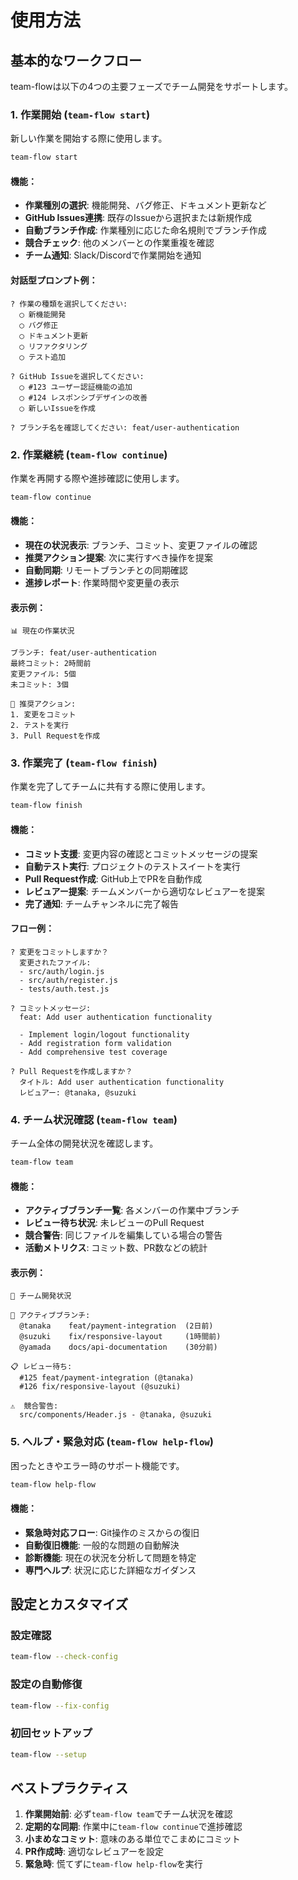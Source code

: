 # 使用方法

## 基本的なワークフロー

team-flowは以下の4つの主要フェーズでチーム開発をサポートします。

### 1. 作業開始 (`team-flow start`)

新しい作業を開始する際に使用します。

```bash
team-flow start
```

#### 機能：
- **作業種別の選択**: 機能開発、バグ修正、ドキュメント更新など
- **GitHub Issues連携**: 既存のIssueから選択または新規作成
- **自動ブランチ作成**: 作業種別に応じた命名規則でブランチ作成
- **競合チェック**: 他のメンバーとの作業重複を確認
- **チーム通知**: Slack/Discordで作業開始を通知

#### 対話型プロンプト例：
```
? 作業の種類を選択してください:
  ◯ 新機能開発
  ◯ バグ修正
  ◯ ドキュメント更新
  ◯ リファクタリング
  ◯ テスト追加

? GitHub Issueを選択してください:
  ◯ #123 ユーザー認証機能の追加
  ◯ #124 レスポンシブデザインの改善
  ◯ 新しいIssueを作成

? ブランチ名を確認してください: feat/user-authentication
```

### 2. 作業継続 (`team-flow continue`)

作業を再開する際や進捗確認に使用します。

```bash
team-flow continue
```

#### 機能：
- **現在の状況表示**: ブランチ、コミット、変更ファイルの確認
- **推奨アクション提案**: 次に実行すべき操作を提案
- **自動同期**: リモートブランチとの同期確認
- **進捗レポート**: 作業時間や変更量の表示

#### 表示例：
```
📊 現在の作業状況

ブランチ: feat/user-authentication
最終コミット: 2時間前
変更ファイル: 5個
未コミット: 3個

🎯 推奨アクション:
1. 変更をコミット
2. テストを実行
3. Pull Requestを作成
```

### 3. 作業完了 (`team-flow finish`)

作業を完了してチームに共有する際に使用します。

```bash
team-flow finish
```

#### 機能：
- **コミット支援**: 変更内容の確認とコミットメッセージの提案
- **自動テスト実行**: プロジェクトのテストスイートを実行
- **Pull Request作成**: GitHub上でPRを自動作成
- **レビュアー提案**: チームメンバーから適切なレビュアーを提案
- **完了通知**: チームチャンネルに完了報告

#### フロー例：
```
? 変更をコミットしますか？
  変更されたファイル:
  - src/auth/login.js
  - src/auth/register.js
  - tests/auth.test.js

? コミットメッセージ:
  feat: Add user authentication functionality

  - Implement login/logout functionality
  - Add registration form validation
  - Add comprehensive test coverage

? Pull Requestを作成しますか？
  タイトル: Add user authentication functionality
  レビュアー: @tanaka, @suzuki
```

### 4. チーム状況確認 (`team-flow team`)

チーム全体の開発状況を確認します。

```bash
team-flow team
```

#### 機能：
- **アクティブブランチ一覧**: 各メンバーの作業中ブランチ
- **レビュー待ち状況**: 未レビューのPull Request
- **競合警告**: 同じファイルを編集している場合の警告
- **活動メトリクス**: コミット数、PR数などの統計

#### 表示例：
```
👥 チーム開発状況

🔧 アクティブブランチ:
  @tanaka    feat/payment-integration  (2日前)
  @suzuki    fix/responsive-layout     (1時間前)
  @yamada    docs/api-documentation    (30分前)

📋 レビュー待ち:
  #125 feat/payment-integration (@tanaka)
  #126 fix/responsive-layout (@suzuki)

⚠️  競合警告:
  src/components/Header.js - @tanaka, @suzuki
```

### 5. ヘルプ・緊急対応 (`team-flow help-flow`)

困ったときやエラー時のサポート機能です。

```bash
team-flow help-flow
```

#### 機能：
- **緊急時対応フロー**: Git操作のミスからの復旧
- **自動復旧機能**: 一般的な問題の自動解決
- **診断機能**: 現在の状況を分析して問題を特定
- **専門ヘルプ**: 状況に応じた詳細なガイダンス

## 設定とカスタマイズ

### 設定確認

```bash
team-flow --check-config
```

### 設定の自動修復

```bash
team-flow --fix-config
```

### 初回セットアップ

```bash
team-flow --setup
```

## ベストプラクティス

1. **作業開始前**: 必ず`team-flow team`でチーム状況を確認
2. **定期的な同期**: 作業中に`team-flow continue`で進捗確認
3. **小まめなコミット**: 意味のある単位でこまめにコミット
4. **PR作成時**: 適切なレビュアーを設定
5. **緊急時**: 慌てずに`team-flow help-flow`を実行